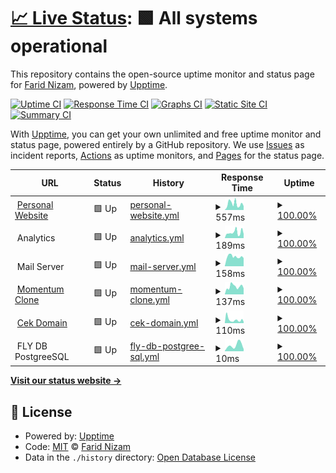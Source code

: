 # [📈 Live Status](https://yuimatcha.github.io/uptime): <!--live status--> **🟩 All systems operational**

This repository contains the open-source uptime monitor and status page for [Farid Nizam](www.onolune.me), powered by [Upptime](https://github.com/upptime/upptime).

[![Uptime CI](https://github.com/yuimatcha/uptime/workflows/Uptime%20CI/badge.svg)](https://github.com/yuimatcha/uptime/actions?query=workflow%3A%22Uptime+CI%22)
[![Response Time CI](https://github.com/yuimatcha/uptime/workflows/Response%20Time%20CI/badge.svg)](https://github.com/yuimatcha/uptime/actions?query=workflow%3A%22Response+Time+CI%22)
[![Graphs CI](https://github.com/yuimatcha/uptime/workflows/Graphs%20CI/badge.svg)](https://github.com/yuimatcha/uptime/actions?query=workflow%3A%22Graphs+CI%22)
[![Static Site CI](https://github.com/yuimatcha/uptime/workflows/Static%20Site%20CI/badge.svg)](https://github.com/yuimatcha/uptime/actions?query=workflow%3A%22Static+Site+CI%22)
[![Summary CI](https://github.com/yuimatcha/uptime/workflows/Summary%20CI/badge.svg)](https://github.com/yuimatcha/uptime/actions?query=workflow%3A%22Summary+CI%22)

With [Upptime](https://upptime.js.org), you can get your own unlimited and free uptime monitor and status page, powered entirely by a GitHub repository. We use [Issues](https://github.com/yuimatcha/uptime/issues) as incident reports, [Actions](https://github.com/yuimatcha/uptime/actions) as uptime monitors, and [Pages](https://yuimatcha.github.io/uptime) for the status page.

<!--start: status pages-->
<!-- This summary is generated by Upptime (https://github.com/upptime/upptime) -->
<!-- Do not edit this manually, your changes will be overwritten -->
<!-- prettier-ignore -->
| URL | Status | History | Response Time | Uptime |
| --- | ------ | ------- | ------------- | ------ |
| <img alt="" src="https://www.farid.cyou/favicon.ico" height="13"> [Personal Website](https://www.farid.cyou) | 🟩 Up | [personal-website.yml](https://github.com/faridhnzz/uptime/commits/HEAD/history/personal-website.yml) | <details><summary><img alt="Response time graph" src="./graphs/personal-website/response-time-week.png" height="20"> 557ms</summary><br><a href="https://faridhnzz.github.io/uptime/history/personal-website"><img alt="Response time 463" src="https://img.shields.io/endpoint?url=https%3A%2F%2Fraw.githubusercontent.com%2Ffaridhnzz%2Fuptime%2FHEAD%2Fapi%2Fpersonal-website%2Fresponse-time.json"></a><br><a href="https://faridhnzz.github.io/uptime/history/personal-website"><img alt="24-hour response time 428" src="https://img.shields.io/endpoint?url=https%3A%2F%2Fraw.githubusercontent.com%2Ffaridhnzz%2Fuptime%2FHEAD%2Fapi%2Fpersonal-website%2Fresponse-time-day.json"></a><br><a href="https://faridhnzz.github.io/uptime/history/personal-website"><img alt="7-day response time 557" src="https://img.shields.io/endpoint?url=https%3A%2F%2Fraw.githubusercontent.com%2Ffaridhnzz%2Fuptime%2FHEAD%2Fapi%2Fpersonal-website%2Fresponse-time-week.json"></a><br><a href="https://faridhnzz.github.io/uptime/history/personal-website"><img alt="30-day response time 601" src="https://img.shields.io/endpoint?url=https%3A%2F%2Fraw.githubusercontent.com%2Ffaridhnzz%2Fuptime%2FHEAD%2Fapi%2Fpersonal-website%2Fresponse-time-month.json"></a><br><a href="https://faridhnzz.github.io/uptime/history/personal-website"><img alt="1-year response time 463" src="https://img.shields.io/endpoint?url=https%3A%2F%2Fraw.githubusercontent.com%2Ffaridhnzz%2Fuptime%2FHEAD%2Fapi%2Fpersonal-website%2Fresponse-time-year.json"></a></details> | <details><summary><a href="https://faridhnzz.github.io/uptime/history/personal-website">100.00%</a></summary><a href="https://faridhnzz.github.io/uptime/history/personal-website"><img alt="All-time uptime 99.00%" src="https://img.shields.io/endpoint?url=https%3A%2F%2Fraw.githubusercontent.com%2Ffaridhnzz%2Fuptime%2FHEAD%2Fapi%2Fpersonal-website%2Fuptime.json"></a><br><a href="https://faridhnzz.github.io/uptime/history/personal-website"><img alt="24-hour uptime 100.00%" src="https://img.shields.io/endpoint?url=https%3A%2F%2Fraw.githubusercontent.com%2Ffaridhnzz%2Fuptime%2FHEAD%2Fapi%2Fpersonal-website%2Fuptime-day.json"></a><br><a href="https://faridhnzz.github.io/uptime/history/personal-website"><img alt="7-day uptime 100.00%" src="https://img.shields.io/endpoint?url=https%3A%2F%2Fraw.githubusercontent.com%2Ffaridhnzz%2Fuptime%2FHEAD%2Fapi%2Fpersonal-website%2Fuptime-week.json"></a><br><a href="https://faridhnzz.github.io/uptime/history/personal-website"><img alt="30-day uptime 99.72%" src="https://img.shields.io/endpoint?url=https%3A%2F%2Fraw.githubusercontent.com%2Ffaridhnzz%2Fuptime%2FHEAD%2Fapi%2Fpersonal-website%2Fuptime-month.json"></a><br><a href="https://faridhnzz.github.io/uptime/history/personal-website"><img alt="1-year uptime 99.00%" src="https://img.shields.io/endpoint?url=https%3A%2F%2Fraw.githubusercontent.com%2Ffaridhnzz%2Fuptime%2FHEAD%2Fapi%2Fpersonal-website%2Fuptime-year.json"></a></details>
| <img alt="" src="https://i.imgur.com/NnB33FF.png" height="13"> Analytics | 🟩 Up | [analytics.yml](https://github.com/faridhnzz/uptime/commits/HEAD/history/analytics.yml) | <details><summary><img alt="Response time graph" src="./graphs/analytics/response-time-week.png" height="20"> 189ms</summary><br><a href="https://faridhnzz.github.io/uptime/history/analytics"><img alt="Response time 226" src="https://img.shields.io/endpoint?url=https%3A%2F%2Fraw.githubusercontent.com%2Ffaridhnzz%2Fuptime%2FHEAD%2Fapi%2Fanalytics%2Fresponse-time.json"></a><br><a href="https://faridhnzz.github.io/uptime/history/analytics"><img alt="24-hour response time 87" src="https://img.shields.io/endpoint?url=https%3A%2F%2Fraw.githubusercontent.com%2Ffaridhnzz%2Fuptime%2FHEAD%2Fapi%2Fanalytics%2Fresponse-time-day.json"></a><br><a href="https://faridhnzz.github.io/uptime/history/analytics"><img alt="7-day response time 189" src="https://img.shields.io/endpoint?url=https%3A%2F%2Fraw.githubusercontent.com%2Ffaridhnzz%2Fuptime%2FHEAD%2Fapi%2Fanalytics%2Fresponse-time-week.json"></a><br><a href="https://faridhnzz.github.io/uptime/history/analytics"><img alt="30-day response time 360" src="https://img.shields.io/endpoint?url=https%3A%2F%2Fraw.githubusercontent.com%2Ffaridhnzz%2Fuptime%2FHEAD%2Fapi%2Fanalytics%2Fresponse-time-month.json"></a><br><a href="https://faridhnzz.github.io/uptime/history/analytics"><img alt="1-year response time 226" src="https://img.shields.io/endpoint?url=https%3A%2F%2Fraw.githubusercontent.com%2Ffaridhnzz%2Fuptime%2FHEAD%2Fapi%2Fanalytics%2Fresponse-time-year.json"></a></details> | <details><summary><a href="https://faridhnzz.github.io/uptime/history/analytics">100.00%</a></summary><a href="https://faridhnzz.github.io/uptime/history/analytics"><img alt="All-time uptime 99.91%" src="https://img.shields.io/endpoint?url=https%3A%2F%2Fraw.githubusercontent.com%2Ffaridhnzz%2Fuptime%2FHEAD%2Fapi%2Fanalytics%2Fuptime.json"></a><br><a href="https://faridhnzz.github.io/uptime/history/analytics"><img alt="24-hour uptime 100.00%" src="https://img.shields.io/endpoint?url=https%3A%2F%2Fraw.githubusercontent.com%2Ffaridhnzz%2Fuptime%2FHEAD%2Fapi%2Fanalytics%2Fuptime-day.json"></a><br><a href="https://faridhnzz.github.io/uptime/history/analytics"><img alt="7-day uptime 100.00%" src="https://img.shields.io/endpoint?url=https%3A%2F%2Fraw.githubusercontent.com%2Ffaridhnzz%2Fuptime%2FHEAD%2Fapi%2Fanalytics%2Fuptime-week.json"></a><br><a href="https://faridhnzz.github.io/uptime/history/analytics"><img alt="30-day uptime 100.00%" src="https://img.shields.io/endpoint?url=https%3A%2F%2Fraw.githubusercontent.com%2Ffaridhnzz%2Fuptime%2FHEAD%2Fapi%2Fanalytics%2Fuptime-month.json"></a><br><a href="https://faridhnzz.github.io/uptime/history/analytics"><img alt="1-year uptime 99.91%" src="https://img.shields.io/endpoint?url=https%3A%2F%2Fraw.githubusercontent.com%2Ffaridhnzz%2Fuptime%2FHEAD%2Fapi%2Fanalytics%2Fuptime-year.json"></a></details>
| <img alt="" src="https://i.imgur.com/iAqTLq1.png" height="13"> Mail Server | 🟩 Up | [mail-server.yml](https://github.com/faridhnzz/uptime/commits/HEAD/history/mail-server.yml) | <details><summary><img alt="Response time graph" src="./graphs/mail-server/response-time-week.png" height="20"> 158ms</summary><br><a href="https://faridhnzz.github.io/uptime/history/mail-server"><img alt="Response time 165" src="https://img.shields.io/endpoint?url=https%3A%2F%2Fraw.githubusercontent.com%2Ffaridhnzz%2Fuptime%2FHEAD%2Fapi%2Fmail-server%2Fresponse-time.json"></a><br><a href="https://faridhnzz.github.io/uptime/history/mail-server"><img alt="24-hour response time 195" src="https://img.shields.io/endpoint?url=https%3A%2F%2Fraw.githubusercontent.com%2Ffaridhnzz%2Fuptime%2FHEAD%2Fapi%2Fmail-server%2Fresponse-time-day.json"></a><br><a href="https://faridhnzz.github.io/uptime/history/mail-server"><img alt="7-day response time 158" src="https://img.shields.io/endpoint?url=https%3A%2F%2Fraw.githubusercontent.com%2Ffaridhnzz%2Fuptime%2FHEAD%2Fapi%2Fmail-server%2Fresponse-time-week.json"></a><br><a href="https://faridhnzz.github.io/uptime/history/mail-server"><img alt="30-day response time 157" src="https://img.shields.io/endpoint?url=https%3A%2F%2Fraw.githubusercontent.com%2Ffaridhnzz%2Fuptime%2FHEAD%2Fapi%2Fmail-server%2Fresponse-time-month.json"></a><br><a href="https://faridhnzz.github.io/uptime/history/mail-server"><img alt="1-year response time 165" src="https://img.shields.io/endpoint?url=https%3A%2F%2Fraw.githubusercontent.com%2Ffaridhnzz%2Fuptime%2FHEAD%2Fapi%2Fmail-server%2Fresponse-time-year.json"></a></details> | <details><summary><a href="https://faridhnzz.github.io/uptime/history/mail-server">100.00%</a></summary><a href="https://faridhnzz.github.io/uptime/history/mail-server"><img alt="All-time uptime 100.00%" src="https://img.shields.io/endpoint?url=https%3A%2F%2Fraw.githubusercontent.com%2Ffaridhnzz%2Fuptime%2FHEAD%2Fapi%2Fmail-server%2Fuptime.json"></a><br><a href="https://faridhnzz.github.io/uptime/history/mail-server"><img alt="24-hour uptime 100.00%" src="https://img.shields.io/endpoint?url=https%3A%2F%2Fraw.githubusercontent.com%2Ffaridhnzz%2Fuptime%2FHEAD%2Fapi%2Fmail-server%2Fuptime-day.json"></a><br><a href="https://faridhnzz.github.io/uptime/history/mail-server"><img alt="7-day uptime 100.00%" src="https://img.shields.io/endpoint?url=https%3A%2F%2Fraw.githubusercontent.com%2Ffaridhnzz%2Fuptime%2FHEAD%2Fapi%2Fmail-server%2Fuptime-week.json"></a><br><a href="https://faridhnzz.github.io/uptime/history/mail-server"><img alt="30-day uptime 100.00%" src="https://img.shields.io/endpoint?url=https%3A%2F%2Fraw.githubusercontent.com%2Ffaridhnzz%2Fuptime%2FHEAD%2Fapi%2Fmail-server%2Fuptime-month.json"></a><br><a href="https://faridhnzz.github.io/uptime/history/mail-server"><img alt="1-year uptime 100.00%" src="https://img.shields.io/endpoint?url=https%3A%2F%2Fraw.githubusercontent.com%2Ffaridhnzz%2Fuptime%2FHEAD%2Fapi%2Fmail-server%2Fuptime-year.json"></a></details>
| <img alt="" src="https://momentum-clone.pages.dev/favicon.ico" height="13"> [Momentum Clone](https://momentum-clone.pages.dev) | 🟩 Up | [momentum-clone.yml](https://github.com/faridhnzz/uptime/commits/HEAD/history/momentum-clone.yml) | <details><summary><img alt="Response time graph" src="./graphs/momentum-clone/response-time-week.png" height="20"> 137ms</summary><br><a href="https://faridhnzz.github.io/uptime/history/momentum-clone"><img alt="Response time 112" src="https://img.shields.io/endpoint?url=https%3A%2F%2Fraw.githubusercontent.com%2Ffaridhnzz%2Fuptime%2FHEAD%2Fapi%2Fmomentum-clone%2Fresponse-time.json"></a><br><a href="https://faridhnzz.github.io/uptime/history/momentum-clone"><img alt="24-hour response time 241" src="https://img.shields.io/endpoint?url=https%3A%2F%2Fraw.githubusercontent.com%2Ffaridhnzz%2Fuptime%2FHEAD%2Fapi%2Fmomentum-clone%2Fresponse-time-day.json"></a><br><a href="https://faridhnzz.github.io/uptime/history/momentum-clone"><img alt="7-day response time 137" src="https://img.shields.io/endpoint?url=https%3A%2F%2Fraw.githubusercontent.com%2Ffaridhnzz%2Fuptime%2FHEAD%2Fapi%2Fmomentum-clone%2Fresponse-time-week.json"></a><br><a href="https://faridhnzz.github.io/uptime/history/momentum-clone"><img alt="30-day response time 124" src="https://img.shields.io/endpoint?url=https%3A%2F%2Fraw.githubusercontent.com%2Ffaridhnzz%2Fuptime%2FHEAD%2Fapi%2Fmomentum-clone%2Fresponse-time-month.json"></a><br><a href="https://faridhnzz.github.io/uptime/history/momentum-clone"><img alt="1-year response time 112" src="https://img.shields.io/endpoint?url=https%3A%2F%2Fraw.githubusercontent.com%2Ffaridhnzz%2Fuptime%2FHEAD%2Fapi%2Fmomentum-clone%2Fresponse-time-year.json"></a></details> | <details><summary><a href="https://faridhnzz.github.io/uptime/history/momentum-clone">100.00%</a></summary><a href="https://faridhnzz.github.io/uptime/history/momentum-clone"><img alt="All-time uptime 99.96%" src="https://img.shields.io/endpoint?url=https%3A%2F%2Fraw.githubusercontent.com%2Ffaridhnzz%2Fuptime%2FHEAD%2Fapi%2Fmomentum-clone%2Fuptime.json"></a><br><a href="https://faridhnzz.github.io/uptime/history/momentum-clone"><img alt="24-hour uptime 100.00%" src="https://img.shields.io/endpoint?url=https%3A%2F%2Fraw.githubusercontent.com%2Ffaridhnzz%2Fuptime%2FHEAD%2Fapi%2Fmomentum-clone%2Fuptime-day.json"></a><br><a href="https://faridhnzz.github.io/uptime/history/momentum-clone"><img alt="7-day uptime 100.00%" src="https://img.shields.io/endpoint?url=https%3A%2F%2Fraw.githubusercontent.com%2Ffaridhnzz%2Fuptime%2FHEAD%2Fapi%2Fmomentum-clone%2Fuptime-week.json"></a><br><a href="https://faridhnzz.github.io/uptime/history/momentum-clone"><img alt="30-day uptime 99.57%" src="https://img.shields.io/endpoint?url=https%3A%2F%2Fraw.githubusercontent.com%2Ffaridhnzz%2Fuptime%2FHEAD%2Fapi%2Fmomentum-clone%2Fuptime-month.json"></a><br><a href="https://faridhnzz.github.io/uptime/history/momentum-clone"><img alt="1-year uptime 99.96%" src="https://img.shields.io/endpoint?url=https%3A%2F%2Fraw.githubusercontent.com%2Ffaridhnzz%2Fuptime%2FHEAD%2Fapi%2Fmomentum-clone%2Fuptime-year.json"></a></details>
| <img alt="" src="https://cekdomain.js.org/favicon.ico" height="13"> [Cek Domain](https://cekdomain.js.org) | 🟩 Up | [cek-domain.yml](https://github.com/faridhnzz/uptime/commits/HEAD/history/cek-domain.yml) | <details><summary><img alt="Response time graph" src="./graphs/cek-domain/response-time-week.png" height="20"> 110ms</summary><br><a href="https://faridhnzz.github.io/uptime/history/cek-domain"><img alt="Response time 267" src="https://img.shields.io/endpoint?url=https%3A%2F%2Fraw.githubusercontent.com%2Ffaridhnzz%2Fuptime%2FHEAD%2Fapi%2Fcek-domain%2Fresponse-time.json"></a><br><a href="https://faridhnzz.github.io/uptime/history/cek-domain"><img alt="24-hour response time 66" src="https://img.shields.io/endpoint?url=https%3A%2F%2Fraw.githubusercontent.com%2Ffaridhnzz%2Fuptime%2FHEAD%2Fapi%2Fcek-domain%2Fresponse-time-day.json"></a><br><a href="https://faridhnzz.github.io/uptime/history/cek-domain"><img alt="7-day response time 110" src="https://img.shields.io/endpoint?url=https%3A%2F%2Fraw.githubusercontent.com%2Ffaridhnzz%2Fuptime%2FHEAD%2Fapi%2Fcek-domain%2Fresponse-time-week.json"></a><br><a href="https://faridhnzz.github.io/uptime/history/cek-domain"><img alt="30-day response time 370" src="https://img.shields.io/endpoint?url=https%3A%2F%2Fraw.githubusercontent.com%2Ffaridhnzz%2Fuptime%2FHEAD%2Fapi%2Fcek-domain%2Fresponse-time-month.json"></a><br><a href="https://faridhnzz.github.io/uptime/history/cek-domain"><img alt="1-year response time 267" src="https://img.shields.io/endpoint?url=https%3A%2F%2Fraw.githubusercontent.com%2Ffaridhnzz%2Fuptime%2FHEAD%2Fapi%2Fcek-domain%2Fresponse-time-year.json"></a></details> | <details><summary><a href="https://faridhnzz.github.io/uptime/history/cek-domain">100.00%</a></summary><a href="https://faridhnzz.github.io/uptime/history/cek-domain"><img alt="All-time uptime 99.96%" src="https://img.shields.io/endpoint?url=https%3A%2F%2Fraw.githubusercontent.com%2Ffaridhnzz%2Fuptime%2FHEAD%2Fapi%2Fcek-domain%2Fuptime.json"></a><br><a href="https://faridhnzz.github.io/uptime/history/cek-domain"><img alt="24-hour uptime 100.00%" src="https://img.shields.io/endpoint?url=https%3A%2F%2Fraw.githubusercontent.com%2Ffaridhnzz%2Fuptime%2FHEAD%2Fapi%2Fcek-domain%2Fuptime-day.json"></a><br><a href="https://faridhnzz.github.io/uptime/history/cek-domain"><img alt="7-day uptime 100.00%" src="https://img.shields.io/endpoint?url=https%3A%2F%2Fraw.githubusercontent.com%2Ffaridhnzz%2Fuptime%2FHEAD%2Fapi%2Fcek-domain%2Fuptime-week.json"></a><br><a href="https://faridhnzz.github.io/uptime/history/cek-domain"><img alt="30-day uptime 99.78%" src="https://img.shields.io/endpoint?url=https%3A%2F%2Fraw.githubusercontent.com%2Ffaridhnzz%2Fuptime%2FHEAD%2Fapi%2Fcek-domain%2Fuptime-month.json"></a><br><a href="https://faridhnzz.github.io/uptime/history/cek-domain"><img alt="1-year uptime 99.96%" src="https://img.shields.io/endpoint?url=https%3A%2F%2Fraw.githubusercontent.com%2Ffaridhnzz%2Fuptime%2FHEAD%2Fapi%2Fcek-domain%2Fuptime-year.json"></a></details>
| <img alt="" src="https://favicons.githubusercontent.com/null" height="13"> FLY DB PostgreeSQL | 🟩 Up | [fly-db-postgree-sql.yml](https://github.com/faridhnzz/uptime/commits/HEAD/history/fly-db-postgree-sql.yml) | <details><summary><img alt="Response time graph" src="./graphs/fly-db-postgree-sql/response-time-week.png" height="20"> 10ms</summary><br><a href="https://faridhnzz.github.io/uptime/history/fly-db-postgree-sql"><img alt="Response time 10" src="https://img.shields.io/endpoint?url=https%3A%2F%2Fraw.githubusercontent.com%2Ffaridhnzz%2Fuptime%2FHEAD%2Fapi%2Ffly-db-postgree-sql%2Fresponse-time.json"></a><br><a href="https://faridhnzz.github.io/uptime/history/fly-db-postgree-sql"><img alt="24-hour response time 7" src="https://img.shields.io/endpoint?url=https%3A%2F%2Fraw.githubusercontent.com%2Ffaridhnzz%2Fuptime%2FHEAD%2Fapi%2Ffly-db-postgree-sql%2Fresponse-time-day.json"></a><br><a href="https://faridhnzz.github.io/uptime/history/fly-db-postgree-sql"><img alt="7-day response time 10" src="https://img.shields.io/endpoint?url=https%3A%2F%2Fraw.githubusercontent.com%2Ffaridhnzz%2Fuptime%2FHEAD%2Fapi%2Ffly-db-postgree-sql%2Fresponse-time-week.json"></a><br><a href="https://faridhnzz.github.io/uptime/history/fly-db-postgree-sql"><img alt="30-day response time 10" src="https://img.shields.io/endpoint?url=https%3A%2F%2Fraw.githubusercontent.com%2Ffaridhnzz%2Fuptime%2FHEAD%2Fapi%2Ffly-db-postgree-sql%2Fresponse-time-month.json"></a><br><a href="https://faridhnzz.github.io/uptime/history/fly-db-postgree-sql"><img alt="1-year response time 10" src="https://img.shields.io/endpoint?url=https%3A%2F%2Fraw.githubusercontent.com%2Ffaridhnzz%2Fuptime%2FHEAD%2Fapi%2Ffly-db-postgree-sql%2Fresponse-time-year.json"></a></details> | <details><summary><a href="https://faridhnzz.github.io/uptime/history/fly-db-postgree-sql">100.00%</a></summary><a href="https://faridhnzz.github.io/uptime/history/fly-db-postgree-sql"><img alt="All-time uptime 100.00%" src="https://img.shields.io/endpoint?url=https%3A%2F%2Fraw.githubusercontent.com%2Ffaridhnzz%2Fuptime%2FHEAD%2Fapi%2Ffly-db-postgree-sql%2Fuptime.json"></a><br><a href="https://faridhnzz.github.io/uptime/history/fly-db-postgree-sql"><img alt="24-hour uptime 100.00%" src="https://img.shields.io/endpoint?url=https%3A%2F%2Fraw.githubusercontent.com%2Ffaridhnzz%2Fuptime%2FHEAD%2Fapi%2Ffly-db-postgree-sql%2Fuptime-day.json"></a><br><a href="https://faridhnzz.github.io/uptime/history/fly-db-postgree-sql"><img alt="7-day uptime 100.00%" src="https://img.shields.io/endpoint?url=https%3A%2F%2Fraw.githubusercontent.com%2Ffaridhnzz%2Fuptime%2FHEAD%2Fapi%2Ffly-db-postgree-sql%2Fuptime-week.json"></a><br><a href="https://faridhnzz.github.io/uptime/history/fly-db-postgree-sql"><img alt="30-day uptime 100.00%" src="https://img.shields.io/endpoint?url=https%3A%2F%2Fraw.githubusercontent.com%2Ffaridhnzz%2Fuptime%2FHEAD%2Fapi%2Ffly-db-postgree-sql%2Fuptime-month.json"></a><br><a href="https://faridhnzz.github.io/uptime/history/fly-db-postgree-sql"><img alt="1-year uptime 100.00%" src="https://img.shields.io/endpoint?url=https%3A%2F%2Fraw.githubusercontent.com%2Ffaridhnzz%2Fuptime%2FHEAD%2Fapi%2Ffly-db-postgree-sql%2Fuptime-year.json"></a></details>

<!--end: status pages-->

[**Visit our status website →**](https://yuimatcha.github.io/uptime)

## 📄 License

- Powered by: [Upptime](https://github.com/upptime/upptime)
- Code: [MIT](./LICENSE) © [Farid Nizam](www.onolune.me)
- Data in the `./history` directory: [Open Database License](https://opendatacommons.org/licenses/odbl/1-0/)

